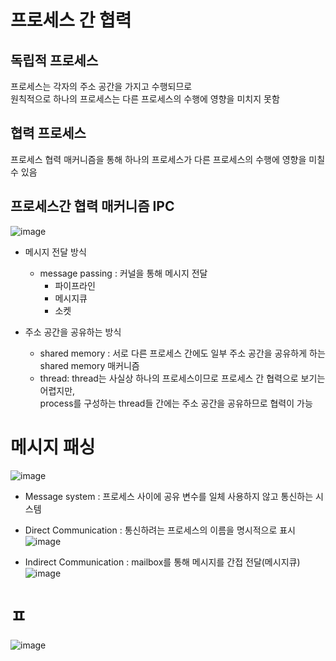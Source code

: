 # 프로세스 간 협력 

## 독립적 프로세스 
프로세스는 각자의 주소 공간을 가지고 수행되므로      
원칙적으로 하나의 프로세스는 다른 프로세스의 수행에 영향을 미치지 못함      

## 협력 프로세스 
프로세스 협력 매커니즘을 통해 하나의 프로세스가 다른 프로세스의 수행에 영향을 미칠 수 있음   

## 프로세스간 협력 매커니즘 IPC    

![image](https://user-images.githubusercontent.com/50267433/140757067-cbe3cbb2-5fed-440d-b081-d9d68a0c5e04.png)

* 메시지 전달 방식   
    * message passing : 커널을 통해 메시지 전달 
        * 파이프라인 
        * 메시지큐
        * 소켓 

* 주소 공간을 공유하는 방식
    * shared memory : 서로 다른 프로세스 간에도 일부 주소 공간을 공유하게 하는 shared memory 매커니즘 
    * thread: thread는 사실상 하나의 프로세스이므로 프로세스 간 협력으로 보기는 어렵지만,   
              process를 구성하는 thread들 간에는 주소 공간을 공유하므로 협력이 가능 
 
# 메시지 패싱 

![image](https://user-images.githubusercontent.com/50267433/140757116-0b00a4da-3ff6-46a2-a44a-40b302ecc9c4.png)

* Message system : 프로세스 사이에 공유 변수를 일체 사용하지 않고 통신하는 시스템   

* Direct Communication : 통신하려는 프로세스의 이름을 명시적으로 표시       
![image](https://user-images.githubusercontent.com/50267433/140754667-ddcbd3a0-4ab0-4361-bd80-398cdcc32cbd.png)
  
* Indirect Communication : mailbox를 통해 메시지를 간접 전달(메시지큐)            
![image](https://user-images.githubusercontent.com/50267433/140754698-464abcb6-1460-495c-9cf2-e3b7cc5e5164.png)

# ㅍ

![image](https://user-images.githubusercontent.com/50267433/140757101-065cea3a-433c-4fbc-ac0a-c9680c5374f6.png)
